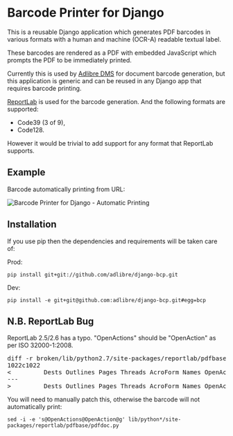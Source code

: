 # Barcode Printer for Django

This is a reusable Django application which generates PDF barcodes in various formats with a human and machine (OCR-A) readable textual label.

These barcodes are rendered as a PDF with embedded JavaScript which prompts the PDF to be immediately printed.

Currently this is used by [Adlibre DMS](http://www.adlibre.com.au/adlibre-dms/) for document barcode generation, 
but this application is generic and can be reused in any Django app that requires barcode printing.

[ReportLab](http://www.reportlab.com) is used for the barcode generation. And the following formats are supported:

 * Code39 (3 of 9),
 * Code128.

However it would be trivial to add support for any format that ReportLab supports.

## Example

Barcode automatically printing from URL:

![Barcode Printer for Django - Automatic Printing](https://github.com/adlibre/django-bcp/raw/master/docs/example.png)

## Installation

If you use pip then the dependencies and requirements will be taken care of:

Prod:

    pip install git+git://github.com/adlibre/django-bcp.git

Dev:

    pip install -e git+git@github.com:adlibre/django-bcp.git#egg=bcp

## N.B. ReportLab Bug

ReportLab 2.5/2.6 has a typo. "OpenActions" should be "OpenAction" as per ISO 32000-1:2008.

<pre>
diff -r broken/lib/python2.7/site-packages/reportlab/pdfbase/pdfdoc.py fixed/lib/python2.7/site-packages/reportlab/pdfbase/pdfdoc.py
1022c1022
&lt;         Dests Outlines Pages Threads AcroForm Names OpenActions PageMode URI
---
&gt;         Dests Outlines Pages Threads AcroForm Names OpenAction PageMode URI
</pre>

You will need to manually patch this, otherwise the barcode will not automatically print:

    sed -i -e 's@OpenActions@OpenAction@g' lib/python*/site-packages/reportlab/pdfbase/pdfdoc.py
